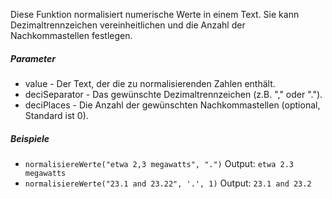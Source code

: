 Diese Funktion normalisiert numerische Werte in einem Text. Sie kann Dezimaltrennzeichen vereinheitlichen und die Anzahl der Nachkommastellen festlegen.

##### Parameter
* value - Der Text, der die zu normalisierenden Zahlen enthält.
* deciSeparator - Das gewünschte Dezimaltrennzeichen (z.B. "," oder ".").
* deciPlaces - Die Anzahl der gewünschten Nachkommastellen (optional, Standard ist 0).

##### Beispiele
* `normalisiereWerte("etwa 2,3 megawatts", ".")` Output: `etwa 2.3 megawatts`
* `normalisiereWerte("23.1 and 23.22", '.', 1)` Output: `23.1 and 23.2`
